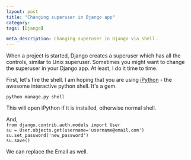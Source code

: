 ```yaml
---
layout: post
title: "Changing superuser in Django app"
category:
tags: [Django]

meta_description: Changing superuser in Django via shell.
---
```

When a project is started, Django creates a superuser which has all the controls, similar to Unix superuser. Sometimes you might want to change the superuser in your Django app. At least, I do it time to time. 

First, let's fire the shell. I am hoping that you are using [iPython][1] - the awesome interactive python shell. It's a gem. 

`python manage.py shell`

This will open iPython if it is installed, otherwise normal shell.

And,  
`from django.contrib.auth.models import User`  
`su = User.objects.get(username='username@email.com')`  
`su.set_password('new_password')`  
`su.save()`  

We can replace the Email as well.

[1]: http://ipython.org/